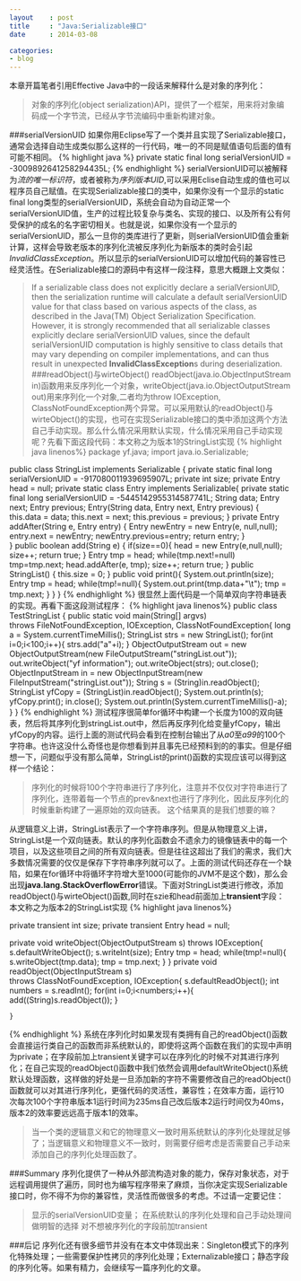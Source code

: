 ```yaml
---
layout    : post
title     : "Java:Serializable接口"
date      : 2014-03-08

categories:
- blog
---
```


本章开篇笔者引用Effective Java中的一段话来解释什么是对象的序列化：
>对象的序列化(object serialization)API，提供了一个框架，用来将对象编码成一个字节流，已经从字节流编码中重新构建对象。

###serialVersionUID
如果你用Eclipse写了一个类并且实现了Serializable接口，通常会选择自动生成类似那么这样的一行代码，唯一的不同是赋值语句后面的值有可能不相同。
{% highlight java %}
private static final long serialVersionUID = -3009892641258294435L;
{% endhighlight %}
serialVersionUID可以被解释为*流的唯一标识符*，或者被称为*序列版本UID*,可以采用Eclise自动生成的值也可以程序员自己赋值。在实现Serializable接口的类中，如果你没有一个显示的static final long类型的serialVersionUID，系统会自动为自动正常一个serialVersionUID值，生产的过程比较复杂与类名、实现的接口、以及所有公有何受保护的成名的名字密切相关。也就是说，如果你没有一个显示的serialVersionUID，那么一旦你的类库进行了更新，则serialVersionUID值会重新计算，这样会导致老版本的序列化流被反序列化为新版本的类时会引起*InvalidClassException*。所以显示的serialVersionUID可以增加代码的兼容性已经灵活性。在Serializable接口的源码中有这样一段注释，意思大概跟上文类似：
>If a serializable class does not explicitly declare a serialVersionUID, then
the serialization runtime will calculate a default serialVersionUID value
 for that class based on various aspects of the class, as described in the
Java(TM) Object Serialization Specification.  However, it is strongly
 recommended that all serializable classes explicitly declare
 serialVersionUID values, since the default serialVersionUID computation is
 highly sensitive to class details that may vary depending on compiler
implementations, and can thus result in unexpected **InvalidClassException**s during deserialization.
###readObject()与wirteObject()
readObject(java.io.ObjectInputStream in)函数用来反序列化一个对象，writeObject(java.io.ObjectOutputStream out)用来序列化一个对象,二者均为throw IOException, ClassNotFoundException两个异常。可以采用默认的readObject()与wirteObject()的实现，也可在实现Serializable接口的类中添加这两个方法自己手动实现。那么什么情况采用默认实现，什么情况采用自己手动实现呢？先看下面这段代码：本文称之为版本1的StringList实现
{% highlight java linenos%}
package yf.java;
import java.io.Serializable;

public class StringList implements Serializable {
	private static final long serialVersionUID = -917080011939695907L;
	private int size;
	private Entry head = null;
	private static class Entry implements Serializable{
		private static final long serialVersionUID = -5445142955314587741L;
		String data;
		Entry next;
		Entry previous;
		Entry(String data, Entry next, Entry previous) {
		    this.data = data;
		    this.next = next;
		    this.previous = previous;
		}
	    private Entry addAfter(String e, Entry entry) {
			Entry newEntry = new Entry(e, null,null);
			entry.next = newEntry;
			newEntry.previous=entry;
			return entry;
	    }	   
	}
	public boolean add(String e) { 
		if(size==0){
			head = new Entry(e,null,null);
			size++;
			return true;
		}
		Entry tmp = head;
		while(tmp.next!=null)
			tmp=tmp.next;
		head.addAfter(e, tmp);
		size++;
	    return true;
	}
	public StringList() {
		this.size = 0;
	}
	public void print(){
		System.out.println(size);
		Entry tmp = head;
		while(tmp!=null){
			System.out.print(tmp.data+"\t");
			tmp = tmp.next;
		}
	}
}
{% endhighlight %}
很显然上面代码是一个简单双向字符串链表的实现。再看下面这段测试程序：
{% highlight java linenos%}
public class TestStringList {
	public static void main(String[] argvs)       
			throws FileNotFoundException, IOException, ClassNotFoundException{
		long a = System.currentTimeMillis();
		StringList strs = new StringList();
		for(int i=0;i<100;i++){
			strs.add("a"+i);
		}
		ObjectOutputStream out = new ObjectOutputStream(new FileOutputStream("stringList.out"));
		out.writeObject("yf information");
		out.writeObject(strs);
		out.close();
		ObjectInputStream in = new ObjectInputStream(new FileInputStream("stringList.out"));
		String s = (String)in.readObject();
		StringList yfCopy = (StringList)in.readObject();
		System.out.println(s);
		yfCopy.print();
		in.close();
		System.out.println(System.currentTimeMillis()-a);
	}
}
{% endhighlight %}
测试程序很简单for循环中构建一个长度为100的双向链表，然后将其序列化到stringList.out中，然后再反序列化给变量yfCopy，输出yfCopy的内容。运行上面的测试代码会看到在控制台输出了从*a0*至*a99*的100个字符串。也许这没什么奇怪也是你想看到并且事先已经预料到的的事实。但是仔细想一下，问题似乎没有那么简单，StringList的print()函数的实现应该可以得到这样一个结论：
>序列化的时候将100个字符串进行了序列化，注意并不仅仅对字符串进行了序列化，连带着每一个节点的prev&next也进行了序列化，因此反序列化的时候重新构建了一遍原始的双向链表。
这个结果真的是我们想要的嘛？

从逻辑意义上讲，StringList表示了一个字符串序列。但是从物理意义上讲，StringList是一个双向链表。默认的序列化函数会不遗余力的镜像链表中的每一个项目，以及这些项目之间的所有双向链表。但是往往这超出了我们的需求，我们大多数情况需要的仅仅是保存下字符串序列就可以了。上面的测试代码还存在一个缺陷，如果在for循环中将循环字符增大至1000(可能你的JVM不是这个数)，那么会出现**java.lang.StackOverflowError**错误。下面对StringList类进行修改，添加readObject()与wirteObject()函数,同时在szie和head前面加上**transient**字段：本文称之为版本2的StringList实现
{% highlight java linenos%}

private transient int size;
private transient Entry head = null;


private void writeObject(ObjectOutputStream s) throws IOException{
		s.defaultWriteObject();
		s.writeInt(size);
		Entry tmp = head;
		while(tmp!=null){
			s.writeObject(tmp.data);
			tmp = tmp.next;
		}
	}
	private void readObject(ObjectInputStream s)     
				throws ClassNotFoundException, IOException{
		s.defaultReadObject();
		int numbers = s.readInt();
		for(int i=0;i<numbers;i++){
			add((String)s.readObject());
		}
		
	}
{% endhighlight %}
系统在序列化时如果发现有类拥有自己的readObject()函数会直接运行类自己的函数而非系统默认的，即使将这两个函数在我们的实现中声明为private；在字段前加上transient关键字可以在序列化的时候不对其进行序列化；在自己实现的readObject()函数中我们依然会调用defaultWriteObject()系统默认处理函数，这样做的好处是一旦添加新的字符不需要修改自己的readObject()函数就可以对其进行序列化，更强代码的灵活性，兼容性；在效率方面，运行10次每次100个字符串版本1运行时间为235ms自己改后版本2运行时间仅为40ms，版本2的效率要远远高于版本1的效率。

>当一个类的逻辑意义和它的物理意义一致时用系统默认的序列化处理就足够了；当逻辑意义和物理意义不一致时，则需要仔细考虑是否需要自己手动来添加自己的序列化处理函数了。

###Summary
序列化提供了一种从外部流构造对象的能力，保存对象状态，对于远程调用提供了遍历，同时也为编写程序带来了麻烦，当你决定实现Serializable接口时，你不得不为你的兼容性，灵活性而做很多的考虑。不过请一定要记住：
>显示的serialVersionUID变量；
>在系统默认的序列化处理和自己手动处理间做明智的选择
>对不想被序列化的字段前加transient

###后记
序列化还有很多细节并没有在本文中体现出来：Singleton模式下的序列化特殊处理；一些需要保护性拷贝的序列化处理；Externalizable接口；静态字段的序列化等。如果有精力，会继续写一篇序列化的文章。

